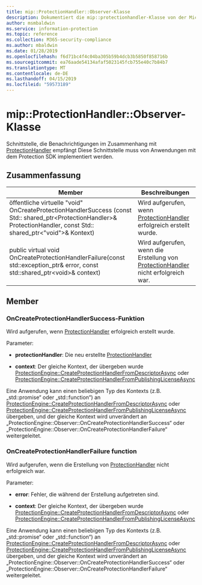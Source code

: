 ```yaml
---
title: mip::ProtectionHandler::Observer-Klasse
description: Dokumentiert die mip::protectionhandler-Klasse von der Microsoft Information Protection (MIP) SDK.
author: msmbaldwin
ms.service: information-protection
ms.topic: reference
ms.collection: M365-security-compliance
ms.author: mbaldwin
ms.date: 01/28/2019
ms.openlocfilehash: f6d71bc4f4c04ba305b59b4dcb3b5850f858716b
ms.sourcegitcommit: ea76aade54134afaf5023145fcb755e40c7b84b7
ms.translationtype: MT
ms.contentlocale: de-DE
ms.lasthandoff: 04/15/2019
ms.locfileid: "59573189"
---
```

# <a name="class-mipprotectionhandlerobserver"></a>mip::ProtectionHandler::Observer-Klasse 
Schnittstelle, die Benachrichtigungen im Zusammenhang mit [ProtectionHandler](class_mip_protectionhandler.md) empfängt
Diese Schnittstelle muss von Anwendungen mit dem Protection SDK implementiert werden.
  
## <a name="summary"></a>Zusammenfassung
 Member                        | Beschreibungen                                
--------------------------------|---------------------------------------------
öffentliche virtuelle "void" OnCreateProtectionHandlerSuccess (const Std:: shared_ptr\<ProtectionHandler\>& ProtectionHandler, const Std:: shared_ptr\<"void"\>& Kontext)  |  Wird aufgerufen, wenn [ProtectionHandler](class_mip_protectionhandler.md) erfolgreich erstellt wurde.
public virtual void OnCreateProtectionHandlerFailure(const std::exception_ptr& error, const std::shared_ptr\<void\>& context)  |  Wird aufgerufen, wenn die Erstellung von [ProtectionHandler](class_mip_protectionhandler.md) nicht erfolgreich war.
  
## <a name="members"></a>Member
  
### <a name="oncreateprotectionhandlersuccess-function"></a>OnCreateProtectionHandlerSuccess-Funktion
Wird aufgerufen, wenn [ProtectionHandler](class_mip_protectionhandler.md) erfolgreich erstellt wurde.

Parameter:  
* **protectionHandler**: Die neu erstellte [ProtectionHandler](class_mip_protectionhandler.md)


* **context**: Der gleiche Kontext, der übergeben wurde [ProtectionEngine::CreateProtectionHandlerFromDescriptorAsync](class_mip_protectionengine.md#createprotectionhandlerfromdescriptorasync-function) oder [ProtectionEngine::CreateProtectionHandlerFromPublishingLicenseAsync](class_mip_protectionengine.md#createprotectionhandlerfrompublishinglicenseasync-function)


Eine Anwendung kann einen beliebigen Typ des Kontexts (z.B. „std::promise“ oder „std::function“) an [ProtectionEngine::CreateProtectionHandlerFromDescriptorAsync](class_mip_protectionengine.md#createprotectionhandlerfromdescriptorasync-function) oder [ProtectionEngine::CreateProtectionHandlerFromPublishingLicenseAsync](class_mip_protectionengine.md#createprotectionhandlerfrompublishinglicenseasync-function) übergeben, und der gleiche Kontext wird unverändert an „ProtectionEngine::Observer::OnCreateProtectionHandlerSuccess“ oder „ProtectionEngine::Observer::OnCreateProtectionHandlerFailure“ weitergeleitet.
  
### <a name="oncreateprotectionhandlerfailure-function"></a>OnCreateProtectionHandlerFailure function
Wird aufgerufen, wenn die Erstellung von [ProtectionHandler](class_mip_protectionhandler.md) nicht erfolgreich war.

Parameter:  
* **error**: Fehler, die während der Erstellung aufgetreten sind. 


* **context**: Der gleiche Kontext, der übergeben wurde [ProtectionEngine::CreateProtectionHandlerFromDescriptorAsync](class_mip_protectionengine.md#createprotectionhandlerfromdescriptorasync-function) oder [ProtectionEngine::CreateProtectionHandlerFromPublishingLicenseAsync](class_mip_protectionengine.md#createprotectionhandlerfrompublishinglicenseasync-function)


Eine Anwendung kann einen beliebigen Typ des Kontexts (z.B. „std::promise“ oder „std::function“) an [ProtectionEngine::CreateProtectionHandlerFromDescriptorAsync](class_mip_protectionengine.md#createprotectionhandlerfromdescriptorasync-function) oder [ProtectionEngine::CreateProtectionHandlerFromPublishingLicenseAsync](class_mip_protectionengine.md#createprotectionhandlerfrompublishinglicenseasync-function) übergeben, und der gleiche Kontext wird unverändert an „ProtectionEngine::Observer::OnCreateProtectionHandlerSuccess“ oder „ProtectionEngine::Observer::OnCreateProtectionHandlerFailure“ weitergeleitet.